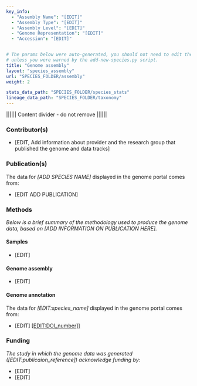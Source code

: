 ```yaml
---
key_info:
  - "Assembly Name": "[EDIT]"
  - "Assembly Type": "[EDIT]"
  - "Assembly Level": "[EDIT]"
  - "Genome Representation": "[EDIT]"
  - "Accession": "[EDIT]"


# The params below were auto-generated, you should not need to edit them...
# unless you were warned by the add-new-species.py script.
title: "Genome assembly"
layout: "species_assembly"
url: "SPECIES_FOLDER/assembly"
weight: 2

stats_data_path: "SPECIES_FOLDER/species_stats"
lineage_data_path: "SPECIES_FOLDER/taxonomy"
---
```


|||||| Content divider - do not remove ||||||

### Contributor(s)

- [EDIT, Add information about provider and the research group that published the genome and data tracks]

### Publication(s)

The data for *[ADD SPECIES NAME]* displayed in the genome portal comes from:

- [EDIT ADD PUBLICATION]

### Methods

*Below is a brief summary of the methodology used to produce the genome data, based on [ADD INFORMATION ON PUBLICATION HERE].*

#### Samples

- [EDIT]

#### Genome assembly

- [EDIT]

#### Genome annotation

The data for *[EDIT:species_name]* displayed in the genome portal comes from:

- <p> [EDIT] <a href="[EDIT:DOI_URL]"> [EDIT:DOI_number]]</a></p>

### Funding

*The study in which the genome data was generated ([EDIT:publicaion_reference]) acknowledge funding by:*

- [EDIT]
- [EDIT]

